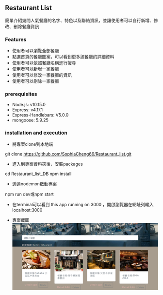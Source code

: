 ## Restaurant List
簡單介紹幾間人氣餐廳的名字、特色以及聯絡資訊，並讓使用者可以自行新增、修改、刪除餐廳資訊


### Features
- 使用者可以瀏覽全部餐廳
- 點選首頁的餐廳圖案，可以看到更多該餐廳的詳細資料
- 使用者可以依照餐廳名稱進行搜尋
- 使用者可以新增一家餐廳
- 使用者可以修改一家餐廳的資訊
- 使用者可以刪除一家餐廳


### prerequisites
- Node.js: v10.15.0
- Express: v4.17.1
- Express-Handlebars: V5.0.0
- mongoose: 5.9.25


### installation and execution
- 將專案clone到本地端

git clone https://github.com/SophiaCheng66/Restaurant_list.git 

- 進入到專案資料夾後，安裝packages

cd Restaurant_list_DB  npm install
  
- 透過nodemon啟動專案

npm run dev或npm start

- 在terminal可以看到 this app running on 3000
 ，開啟瀏覽器在網址列輸入localhost:3000
 
 - 專案截圖
 ![image](https://github.com/SophiaCheng66/Restaurant_list/blob/master/img/Restaurant_list_DB%20photo.PNG)

 


